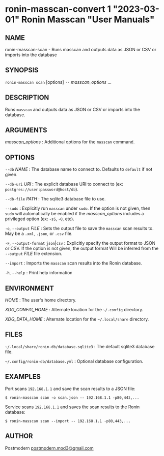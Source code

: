 # ronin-masscan-convert 1 "2023-03-01" Ronin Masscan "User Manuals"

## NAME

ronin-masscan-scan - Runs masscan and outputs data as JSON or CSV or imports into the database

## SYNOPSIS

`ronin-masscan scan` [options] `--` *masscan_options* ...

## DESCRIPTION

Runs `masscan` and outputs data as JSON or CSV or imports into the database.

## ARGUMENTS

*masscan_options*
: Additional options for the `masscan` command.

## OPTIONS

`--db` *NAME*
: The database name to connect to. Defaults to `default` if not given.

`--db-uri` *URI*
: The explicit database URI to connect to
  (ex: `postgres://user:password@host/db`).

`--db-file` *PATH*
: The sqlite3 database file to use.

`--sudo`
: Explicitly run `masscan` under `sudo`. If the option is not given, then
  `sudo` will automatically be enabled if the *masscan_options* includes a
  privileged option (ex: `-sS`, `-O`, etc).

`-o`, `--output` *FILE*
: Sets the output file to save the `masscan` scan results to. May be a `.xml`,
  `.json`, or `.csv` file.

`-F`, `--output-format` `json`|`csv`
: Explicitly specify the output format to JSON or CSV. If the option is
  not given, the output format Will be inferred from the `--output` *FILE* file
  extension.

`--import`
: Imports the `masscan` scan results into the Ronin database.

`-h`, `--help`
: Print help information

## ENVIRONMENT

*HOME*
: The user's home directory.

*XDG_CONFIG_HOME*
: Alternate location for the `~/.config` directory.

*XDG_DATA_HOME*
: Alternate location for the `~/.local/share` directory.

## FILES

`~/.local/share/ronin-db/database.sqlite3`
: The default sqlite3 database file.

`~/.config/ronin-db/database.yml`
: Optional database configuration.

## EXAMPLES

Port scans `192.168.1.1` and save the scan results to a JSON file:

    $ ronin-masscan scan -o scan.json -- 192.168.1.1 -p80,443,...

Service scans `192.168.1.1` and saves the scan results to the Ronin database:

    $ ronin-masscan scan --import -- 192.168.1.1 -p80,443,...

## AUTHOR

Postmodern <postmodern.mod3@gmail.com>

